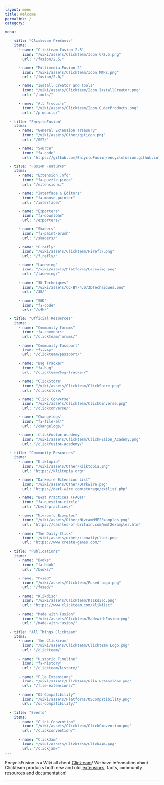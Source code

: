 ```yaml
---
layout: menu
title: Welcome
permalink: /
category:

menu:

  - title: "Clickteam Products"
    items:
      - name: "Clickteam Fusion 2.5"
        icon: "/wiki/assets/Clickteam/Icon CF2.5.png"
        url: "/fusion/2.5/"

      - name: "Multimedia Fusion 2"
        icon: "/wiki/assets/Clickteam/Icon MMF2.png"
        url: "/fusion/2.0/"

      - name: "Install Creator and Tools"
        icon: "/wiki/assets/Clickteam/Icon InstallCreator.png"
        url: "/tools/"

      - name: "All Products"
        icon: "/wiki/assets/Clickteam/Icon OlderProducts.png"
        url: "/products/"

  - title: "EncycloFusion"
    items:
      - name: "General Extension Treasury"
        icon: "/wiki/assets/Other/geticon.png"
        url: "/GET/"

      - name: "Source"
        icon: "fa-code"
        url: "https://github.com/EncycloFusion/encyclofusion.github.io"

  - title: "Fusion Features"
    items:
      - name: "Extension Info"
        icon: "fa-puzzle-piece"
        url: "/extensions/"

      - name: "Interface & Editors"
        icon: "fa-mouse-pointer"
        url: "/interface/"

      - name: "Exporters"
        icon: "fa-download"
        url: "/exporters/"

      - name: "Shaders"
        icon: "fa-paint-brush"
        url: "/shaders/"

      - name: "Firefly"
        icon: "/wiki/assets/Clickteam/Firefly.png"
        url: "/firefly/"

      - name: "Lacewing"
        icon: "/wiki/assets/Platforms/Lacewing.png"
        url: "/lacewing/"

      - name: "3D Techniques"
        icon: "/wiki/assets/CC-BY-4.0/3DTechniques.png"
        url: "/3D/"

      - name: "SDK"
        icon: "fa-code"
        url: "/sdk/"

  - title: "Official Resources"
    items:
      - name: "Community Forums"
        icon: "fa-comments"
        url: "/clickteam/forums/"

      - name: "Community Passport"
        icon: "fa-key"
        url: "/clickteam/passport/"

      - name: "Bug Tracker"
        icon: "fa-bug"
        url: "/clickteam/bug-tracker/"

      - name: "ClickStore"
        icon: "/wiki/assets/Clickteam/ClickStore.png"
        url: "/clickstore/"

      - name: "Click Converse"
        icon: "/wiki/assets/Clickteam/ClickConverse.png"
        url: "/clickconverse/"

      - name: "Changelogs"
        icon: "fa-file-alt"
        url: "/changelogs/"

      - name: "ClickFusion Academy"
        icon: "/wiki/assets/Clickteam/ClickFusion_Academy.png"
        url: "/clickfusion-academy/"

  - title: "Community Resources"
    items:
      - name: "Kliktopia"
        icon: "/wiki/assets/Other/Kliktopia.png"
        url: "https://kliktopia.org/"

      - name: "Darkwire Extension List"
        icon: "/wiki/assets/Other/Darkwire.png"
        url: "https://dark-wire.com/storage/extlist.php"

      - name: "Best Practices (FAQs)"
        icon: "fa-question-circle"
        url: "/best-practices/"

      - name: "Nivram's Examples"
        icon: "/wiki/assets/Other/NivramMMF2Examples.png"
        url: "https://castles-of-britain.com/mmf2examples.htm"

      - name: "The Daily Click"
        icon: "/wiki/assets/Other/TheDailyClick.png"
        url: "https://www.create-games.com/"

  - title: "Publications"
    items:
      - name: "Books"
        icon: "fa-book"
        url: "/books/"

      - name: "Fused"
        icon: "/wiki/assets/Clickteam/Fused Logo.png"
        url: "/fused/"

      - name: "Klikdisc"
        icon: "/wiki/assets/Clickteam/Klikdisc.png"
        url: "https://www.clickteam.com/klikdisc"

      - name: "Made with Fusion"
        icon: "/wiki/assets/Clickteam/MadewithFusion.png"
        url: "/made-with-fusion/"

  - title: "All Things Clickteam"
    items:
      - name: "The Clickteam"
        icon: "/wiki/assets/Clickteam/Clickteam Logo.png"
        url: "/clickteam/"

      - name: "Historic Timeline"
        icon: "fa-history"
        url: "/clickteam/history/"

      - name: "File Extensions"
        icon: "/wiki/assets/Clickteam/File Extensions.png"
        url: "/file-extensions/"

      - name: "OS Compatibility"
        icon: "/wiki/assets/Platforms/OSCompatibility.png"
        url: "/os-compatibility/"

  - title: "Events"
    items:
      - name: "Click Convention"
        icon: "/wiki/assets/Clickteam/ClickConvention.png"
        url: "/clickconvention/"

      - name: "ClickJam"
        icon: "/wiki/assets/Clickteam/ClickJam.png"
        url: "/clickjam/"
---
```


EncycloFusion is a Wiki all about [Clickteam]! We have information about Clickteam products both new and old, [extensions](GET), facts, community resources and documentation!

[Clickteam]: /clickteam
[Extensions]: /extensions
[Clickers]: /clicker

---

